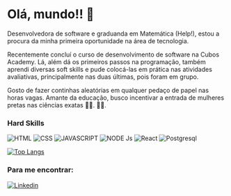 # Olá, mundo!! :wave:

Desenvolvedora de software e graduanda em Matemática (Help!), estou a procura da minha primeira oportunidade na área de tecnologia.

Recentemente concluí o curso de desenvolvimento de software na Cubos Academy. Lá, além dá os primeiros passos na programação, também aprendi diversas soft skills e pude colocá-las em prática nas atividades avaliativas, principalmente nas duas últimas, pois foram em grupo.

Gosto de fazer continhas aleatórias em qualquer pedaço de papel nas horas vagas. Amante da educação, busco incentivar a entrada de mulheres pretas nas ciências exatas 👩‍🔬.	:woman_scientist:.

### Hard Skills
![HTML](https://img.shields.io/badge/HTML5-E34F26?style=for-the-badge&logo=html5&logoColor=white)
![CSS](https://img.shields.io/badge/CSS3-1572B6?style=for-the-badge&logo=css3&logoColor=white)
![JAVASCRIPT](https://img.shields.io/badge/JavaScript-323330?style=for-the-badge&logo=javascript&logoColor=F7DF1E)
![NODE Js](	https://img.shields.io/badge/Node.js-339933?style=for-the-badge&logo=nodedotjs&logoColor=white)
![React](https://img.shields.io/badge/React-20232A?style=for-the-badge&logo=react&logoColor=61DAFB)
![Postgresql](https://img.shields.io/badge/PostgreSQL-316192?style=for-the-badge&logo=postgresql&logoColor=white)

[![Top Langs](https://github-readme-stats.vercel.app/api/top-langs/?username=FrancielyLavine)](https://github.com/FrancielyLavine)


### Para me encontrar:

[![Linkedin](https://img.shields.io/badge/LinkedIn-0077B5?style=for-the-badge&logo=linkedin&logoColor=white)](https://www.linkedin.com/in/franciely-lavine/)


